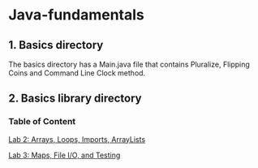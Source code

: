 # Java-fundamentals

## 1. Basics directory
The basics directory has a Main.java file that contains Pluralize, Flipping Coins and Command Line Clock method.

## 2. Basics library directory
### Table of Content
[Lab 2: Arrays, Loops, Imports, ArrayLists](basiclibrary/README/lab02.md)

[Lab 3: Maps, File I/O, and Testing](linter/README.md)

